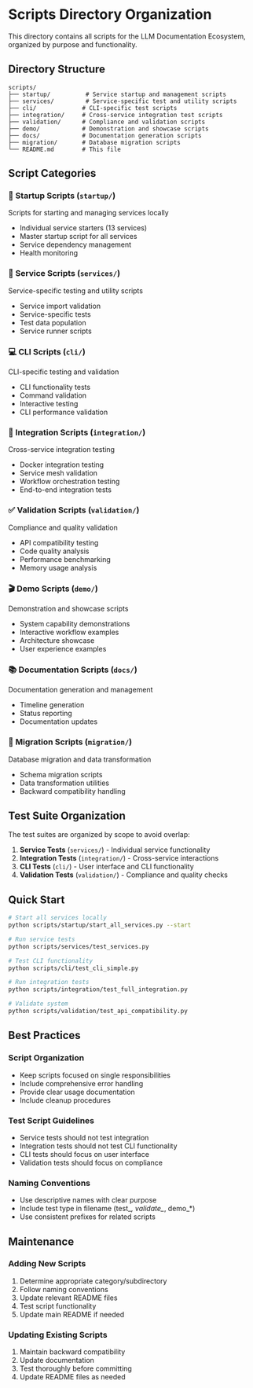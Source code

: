 # Scripts Directory Organization

This directory contains all scripts for the LLM Documentation Ecosystem, organized by purpose and functionality.

## Directory Structure

```
scripts/
├── startup/          # Service startup and management scripts
├── services/         # Service-specific test and utility scripts
├── cli/             # CLI-specific test scripts
├── integration/     # Cross-service integration test scripts
├── validation/      # Compliance and validation scripts
├── demo/            # Demonstration and showcase scripts
├── docs/            # Documentation generation scripts
├── migration/       # Database migration scripts
└── README.md        # This file
```

## Script Categories

### 🚀 Startup Scripts (`startup/`)
Scripts for starting and managing services locally
- Individual service starters (13 services)
- Master startup script for all services
- Service dependency management
- Health monitoring

### 🔧 Service Scripts (`services/`)
Service-specific testing and utility scripts
- Service import validation
- Service-specific tests
- Test data population
- Service runner scripts

### 💻 CLI Scripts (`cli/`)
CLI-specific testing and validation
- CLI functionality tests
- Command validation
- Interactive testing
- CLI performance validation

### 🔗 Integration Scripts (`integration/`)
Cross-service integration testing
- Docker integration testing
- Service mesh validation
- Workflow orchestration testing
- End-to-end integration tests

### ✅ Validation Scripts (`validation/`)
Compliance and quality validation
- API compatibility testing
- Code quality analysis
- Performance benchmarking
- Memory usage analysis

### 🎬 Demo Scripts (`demo/`)
Demonstration and showcase scripts
- System capability demonstrations
- Interactive workflow examples
- Architecture showcase
- User experience examples

### 📚 Documentation Scripts (`docs/`)
Documentation generation and management
- Timeline generation
- Status reporting
- Documentation updates

### 🔄 Migration Scripts (`migration/`)
Database migration and data transformation
- Schema migration scripts
- Data transformation utilities
- Backward compatibility handling

## Test Suite Organization

The test suites are organized by scope to avoid overlap:

1. **Service Tests** (`services/`) - Individual service functionality
2. **Integration Tests** (`integration/`) - Cross-service interactions
3. **CLI Tests** (`cli/`) - User interface and CLI functionality
4. **Validation Tests** (`validation/`) - Compliance and quality checks

## Quick Start

```bash
# Start all services locally
python scripts/startup/start_all_services.py --start

# Run service tests
python scripts/services/test_services.py

# Test CLI functionality
python scripts/cli/test_cli_simple.py

# Run integration tests
python scripts/integration/test_full_integration.py

# Validate system
python scripts/validation/test_api_compatibility.py
```

## Best Practices

### Script Organization
- Keep scripts focused on single responsibilities
- Include comprehensive error handling
- Provide clear usage documentation
- Include cleanup procedures

### Test Script Guidelines
- Service tests should not test integration
- Integration tests should not test CLI functionality
- CLI tests should focus on user interface
- Validation tests should focus on compliance

### Naming Conventions
- Use descriptive names with clear purpose
- Include test type in filename (test_*, validate_*, demo_*)
- Use consistent prefixes for related scripts

## Maintenance

### Adding New Scripts
1. Determine appropriate category/subdirectory
2. Follow naming conventions
3. Update relevant README files
4. Test script functionality
5. Update main README if needed

### Updating Existing Scripts
1. Maintain backward compatibility
2. Update documentation
3. Test thoroughly before committing
4. Update README files as needed